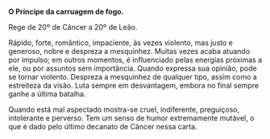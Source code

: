 **O Príncipe da carruagem de fogo.**

  

Rege de 20º de Câncer a 20º de Leão.

  

Rápido, forte, romântico, impaciente, às vezes violento, mas justo e generoso,
nobre e despreza a mesquinhez. Muitas vezes acaba atuando por impulso; em
outros momentos, é influenciado pelas energias próximas a ele, ou por assuntos
sem importância. Quando expressa sua opinião, pode se tornar violento.
Despreza a mesquinhez de qualquer tipo, assim como a estreiteza da visão. Luta
sempre em desvantagem, embora no final sempre ganhe a última batalha.

  

Quando está mal aspectado mostra-se cruel, indiferente, preguiçoso,
intolerante e perverso. Tem um senso de humor extremamente mutável, o que é
dado pelo último decanato de Câncer nessa carta.

